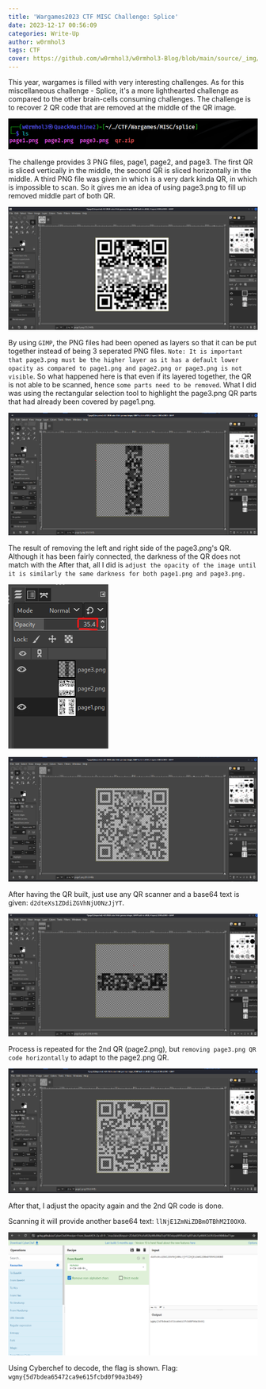 ```yaml
---
title: 'Wargames2023 CTF MISC Challenge: Splice'
date: 2023-12-17 00:56:09
categories: Write-Up
author: w0rmhol3
tags: CTF
cover: https://github.com/w0rmhol3/w0rmhol3-Blog/blob/main/source/_img/Wargames/Misc/Splice/FunnyCover.png
---
```

This year, wargames is filled with very interesting challenges. As for this miscellaneous challenge - Splice, it's a more lighthearted challenge as compared to the other brain-cells consuming challenges. The challenge is to recover 2 QR code that are removed at the middle of the QR image. <!--more-->

![PNG Files](https://github.com/w0rmhol3/w0rmhol3-Blog/blob/main/source/_img/Wargames/Misc/Splice/PngFiles.png)

The challenge provides 3 PNG files, page1, page2, and page3. The first QR is sliced vertically in the middle, the second QR is sliced horizontally in the middle. A third PNG file was given in which is a very dark kinda QR, in which is impossible to scan. So it gives me an idea of using page3.png to fill up removed middle part of both QR.

![GIMP](https://github.com/w0rmhol3/w0rmhol3-Blog/blob/main/source/_img/Wargames/Misc/Splice/Gimp.png)

By using `GIMP`, the PNG files had been opened as layers so that it can be put together instead of being 3 seperated PNG files. `Note: It is important  that page3.png must be the higher layer as it has a default lower opacity as compared to page1.png and page2.png or page3.png is not visible`. So what happened here is that even if its layered together, the QR is not able to be scanned, hence `some parts need to be removed`. What I did was using the rectangular selection tool to highlight the page3.png QR parts that had already been covered by page1.png. 

![Vertical Cut](https://github.com/w0rmhol3/w0rmhol3-Blog/blob/main/source/_img/Wargames/Misc/Splice/vertical.png)

The result of removing the left and right side of the page3.png's QR. Although it has been fairly connected, the darkness of the QR does not match with the 
After that, all I did is `adjust the opacity of the image until it is similarly the same darkness for both page1.png and page3.png.`

![Changing Opacity](https://github.com/w0rmhol3/w0rmhol3-Blog/blob/main/source/_img/Wargames/Misc/Splice/Opacity.png)

![1st QR Done!](https://github.com/w0rmhol3/w0rmhol3-Blog/blob/main/source/_img/Wargames/Misc/Splice/1stQR.png)

After having the QR built, just use any QR scanner and a base64 text is given: `d2dteXs1ZDdiZGVhNjU0NzJjYT`.

![Horizontal Cut](https://github.com/w0rmhol3/w0rmhol3-Blog/blob/main/source/_img/Wargames/Misc/Splice/Horizontal.png)

Process is repeated for the 2nd QR (page2.png), but `removing page3.png QR code horizontally` to adapt to the page2.png QR.

![2nd QR Done!](https://github.com/w0rmhol3/w0rmhol3-Blog/blob/main/source/_img/Wargames/Misc/Splice/2ndQR.png)

After that, I adjust the opacity again and the 2nd QR code is done.

Scanning it will provide another base64 text: `llNjE1ZmNiZDBmOTBhM2I0OX0`.

![Decoding Base64](https://github.com/w0rmhol3/w0rmhol3-Blog/blob/main/source/_img/Wargames/Misc/Splice/Cyberchef.png)

Using Cyberchef to decode, the flag is shown.
Flag: `wgmy{5d7bdea65472ca9e615fcbd0f90a3b49}`
